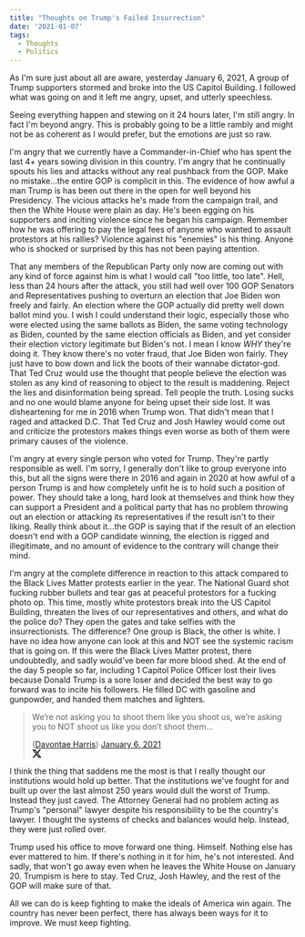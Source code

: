 ```yaml
---
title: "Thoughts on Trump's Failed Insurrection"
date: '2021-01-07'
tags:
  - Thoughts
  - Politics
---
```


As I'm sure just about all are aware, yesterday January 6, 2021, A group of Trump supporters stormed and broke into the US Capitol Building. I followed what was going on and it left me angry, upset, and utterly speechless.
<!-- excerpt -->

Seeing everything happen and stewing on it 24 hours later, I'm still angry. In fact I'm beyond angry. This is probably going to be a little rambly and might not be as coherent as I would prefer, but the emotions are just so raw.

I'm angry that we currently have a Commander-in-Chief who has spent the last 4+ years sowing division in this country. I'm angry that he continually spouts his lies and attacks without any real pushback from the GOP. Make no mistake...the entire GOP is complicit in this. The evidence of how awful a man Trump is has been out there in the open for well beyond his Presidency. The vicious attacks he's made from the campaign trail, and then the White House were plain as day. He's been egging on his supporters and inciting violence since he began his campaign. Remember how he was offering to pay the legal fees of anyone who wanted to assault protestors at his rallies? Violence against his "enemies" is his thing. Anyone who is shocked or surprised by this has not been paying attention.

That any members of the Republican Party only now are coming out with any kind of force against him is what I would call "too little, too late". Hell, less than 24 hours after the attack, you still had well over 100 GOP Senators and Representatives pushing to overturn an election that Joe Biden won freely and fairly. An election where the GOP actually did pretty well down ballot mind you. I wish I could understand their logic, especially those who were elected using the same ballots as Biden, the same voting technology as Biden, counted by the same election officials as Biden, and yet consider their election victory legitimate but Biden's not. I mean I know _WHY_ they're doing it. They know there's no voter fraud, that Joe Biden won fairly. They just have to bow down and lick the boots of their wannabe dictator-god. That Ted Cruz would use the thought that people believe the election was stolen as any kind of reasoning to object to the result is maddening. Reject the lies and disinformation being spread. Tell people the truth. Losing sucks and no one would blame anyone for being upset their side lost. It was disheartening for me in 2016 when Trump won. That didn't mean that I raged and attacked D.C. That Ted Cruz and Josh Hawley would come out and criticize the protestors makes things even worse as both of them were primary causes of the violence.

I'm angry at every single person who voted for Trump. They're partly responsible as well. I'm sorry, I generally don't like to group everyone into this, but all the signs were there in 2016 and again in 2020 at how awful of a person Trump is and how completely unfit he is to hold such a position of power. They should take a long, hard look at themselves and think how they can support a President and a political party that has no problem throwing out an election or attacking its representatives if the result isn't to their liking. Really think about it...the GOP is saying that if the result of an election doesn't end with a GOP candidate winning, the election is rigged and illegitimate, and no amount of evidence to the contrary will change their mind.

I'm angry at the complete difference in reaction to this attack compared to the Black Lives Matter protests earlier in the year. The National Guard shot fucking rubber bullets and tear gas at peaceful protestors for a fucking photo op. This time, mostly white protestors break into the US Capitol Building, threaten the lives of our representatives and others, and what do the police do? They open the gates and take selfies with the insurrectionists. The difference? One group is Black, the other is white. I have no idea how anyone can look at this and NOT see the systemic racism that is going on. If this were the Black Lives Matter protest, there undoubtedly, and sadly would've been far more blood shed. At the end of the day 5 people so far, including 1 Capitol Police Officer lost their lives because Donald Trump is a sore loser and decided the best way to go forward was to incite his followers. He filled DC with gasoline and gunpowder, and handed them matches and lighters.

<div class="embedded-post">
    <blockquote class="post">
        <p>We’re not asking you to shoot them like you shoot us, we’re asking you to NOT shoot us like you don’t shoot them...</p>
        <div class="credit">
            <div class="author">(<a href="https://twitter.com/wichkid" target="_blank" rel="noreferer noopener">Davontae Harris</a>) <a href="https://twitter.com/wichkid/status/1346990204071108610?ref_src=twsrc%5Etfw" target="_blank" rel="noreferer noopener">January 6, 2021</a></div>
            <div class="source-icon">
                <svg xmlns="http://www.w3.org/2000/svg" width="16" height="16" view-box="0 0 16 16">
                    <path d="M12.6.75h2.454l-5.36 6.142L16 15.25h-4.937l-3.867-5.07-4.425 5.07H.316l5.733-6.57L0 .75h5.063l3.495 4.633L12.601.75Zm-.86 13.028h1.36L4.323 2.145H2.865l8.875 11.633Z" />
                </svg>
            </div>
        </div>
    </blockquote>
</div>

I think the thing that saddens me the most is that I really thought our institutions would hold up better. That the institutions we've fought for and built up over the last almost 250 years would dull the worst of Trump. Instead they just caved. The Attorney General had no problem acting as Trump's "personal" lawyer despite his responsibility to be the country's lawyer. I thought the systems of checks and balances would help. Instead, they were just rolled over.

Trump used his office to move forward one thing. Himself. Nothing else has ever mattered to him. If there's nothing in it for him, he's not interested. And sadly, that won't go away even when he leaves the White House on January 20. Trumpism is here to stay. Ted Cruz, Josh Hawley, and the rest of the GOP will make sure of that.

All we can do is keep fighting to make the ideals of America win again. The country has never been perfect, there has always been ways for it to improve. We must keep fighting.

